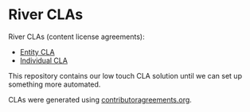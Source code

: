 # River CLAs

River CLAs (content license agreements):

* [Entity CLA](./entity-cla.md)
* [Individual CLA](./individual-cla.md)

This repository contains our low touch CLA solution until we can set up something more automated.

CLAs were generated using [contributoragreements.org](https://contributoragreements.org/).
